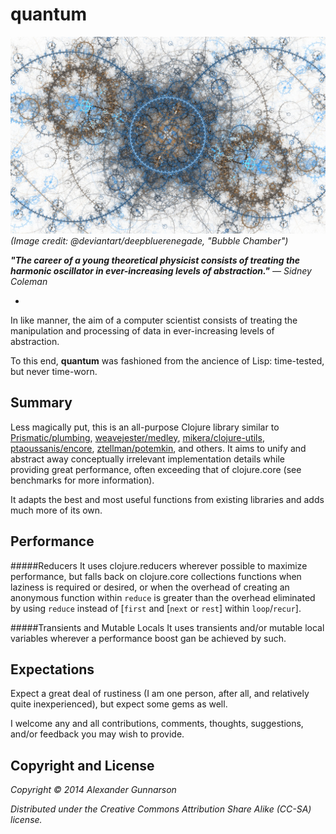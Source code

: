 quantum
==========
![](resources/images/quantum.jpg)
*(Image credit: @deviantart/deepbluerenegade, "Bubble Chamber")*

***"The career of a young theoretical physicist consists of treating the harmonic oscillator in ever-increasing levels of abstraction."*** *— Sidney Coleman*

-

In like manner, the aim of a computer scientist consists of treating the manipulation and processing of data in ever-increasing levels of abstraction.

To this end, **quantum** was fashioned from the ancience of Lisp: time-tested, but never time-worn.

Summary
-
Less magically put, this is an all-purpose Clojure library similar to [Prismatic/plumbing](https://github.com/Prismatic/plumbing), [weavejester/medley](https://github.com/weavejester/medley), [mikera/clojure-utils](https://github.com/mikera/clojure-utils), [ptaoussanis/encore](https://github.com/ptaoussanis/encore), [ztellman/potemkin](https://github.com/ztellman/potemkin), and others. It aims to unify and abstract away conceptually irrelevant implementation details while providing great performance, often exceeding that of clojure.core (see benchmarks for more information).

It adapts the best and most useful functions from existing libraries and adds much more of its own.

Performance
-

#####Reducers
It uses clojure.reducers wherever possible to maximize performance, but falls back on clojure.core collections functions when laziness is required or desired, or when the overhead of creating an anonymous function within `reduce` is greater than the overhead eliminated by using `reduce` instead of [`first` and [`next` or `rest`] within `loop`/`recur`].

#####Transients and Mutable Locals
It uses transients and/or mutable local variables wherever a performance boost gan be achieved by such.

Expectations
-

Expect a great deal of rustiness (I am one person, after all, and relatively quite inexperienced), but expect some gems as well.

I welcome any and all contributions, comments, thoughts, suggestions, and/or feedback you may wish to provide.

Copyright and License
-
*Copyright © 2014 Alexander Gunnarson*

*Distributed under the Creative Commons Attribution Share Alike (CC-SA) license.*
